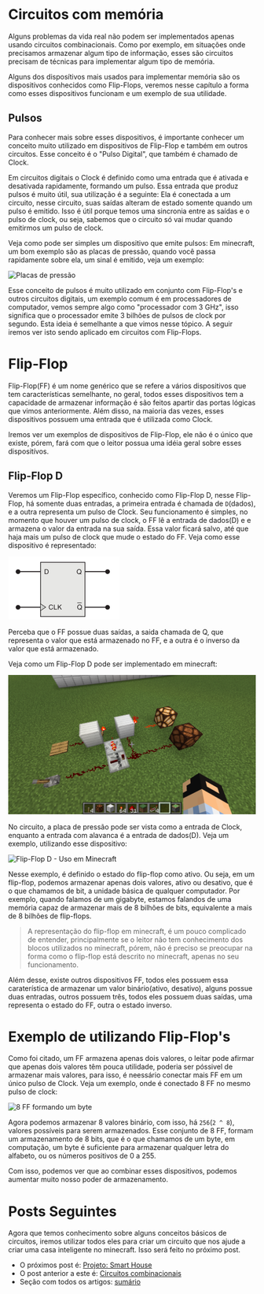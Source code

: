 # Circuitos com memória

Alguns problemas da vida real não podem ser implementados apenas usando circuitos combinacionais. Como por exemplo, em situações onde precisamos armazenar algum tipo de informação, esses são circuitos precisam de técnicas para implementar algum tipo de memória.

Alguns dos disposítivos mais usados para implementar memória são os dispositivos conhecidos como Flip-Flops, veremos nesse capítulo a forma como esses dispositivos funcionam e um exemplo de sua utilidade.

## Pulsos

Para conhecer mais sobre esses dispositivos, é importante conhecer um conceito muito utilizado em dispositivos de Flip-Flop e também em outros circuitos. Esse conceito é o "Pulso Digital", que também é chamado de Clock. 

Em circuitos digitais o Clock é definido como uma entrada que é ativada e desativada rapidamente, formando um pulso. Essa entrada que produz pulsos é muito útil, sua utilização é a seguinte: Ela é conectada a um circuito, nesse circuito, suas saídas alteram de estado somente quando um pulso é emitido. Isso é útil porque temos uma sincronia entre as saídas e o pulso de clock, ou seja, sabemos que o circuito só vai mudar quando emitirmos um pulso de clock.

Veja como pode ser simples um dispositivo que emite pulsos: Em minecraft, um bom exemplo são as placas de pressão, quando você passa rapidamente sobre ela, um sinal é emitido, veja um exemplo:

![Placas de pressão](images/placa_como_clock.gif)

Esse conceito de pulsos é muito utilizado em conjunto com Flip-Flop's e outros circuitos digitais, um exemplo comum é em processadores de computador, vemos sempre algo como "processador com 3 GHz", isso significa que o processador emite 3 bilhões de pulsos de clock por segundo. Esta ideia é semelhante a que vimos nesse tópico. A seguir iremos ver isto sendo aplicado em circuitos com Flip-Flops.

# Flip-Flop

Flip-Flop(FF) é um nome genérico que se refere a vários dispositivos que tem características semelhante, no geral, todos esses dispositivos tem a capacidade de armazenar informação é são feitos apartir das portas lógicas que vimos anteriormente. Além disso, na maioria das vezes, esses dispositivos possuem uma entrada que é utilizada como Clock. 

Iremos ver um exemplos de dispositivos de Flip-Flop, ele não é o único que existe, pórem, fará com que o leitor possua uma idéia geral sobre esses dispositívos.

## Flip-Flop D

Veremos um Flip-Flop específico, conhecido como Flip-Flop D, nesse Flip-Flop, há somente duas entradas, a primeira entrada é chamada de `D`(dados), e a outra representa um pulso de Clock. Seu funcionamento é simples, no momento que houver um pulso de clock, o FF lê a entrada de dados(D) e e armazena o valor da entrada na sua saída. Essa valor ficará salvo, até que haja mais um pulso de clock que mude o estado do FF. Veja como esse dispositivo é representado: 

![Flip-Flop D](images/ff_d_representacao_grafica.png)

Perceba que o FF possue duas saídas, a saida chamada de Q, que representa o valor que está armazenado no FF, e a outra é o inverso da valor que está armazenado.

Veja como um Flip-Flop D pode ser implementado em minecraft:

![Flip-Flop D - Minecraft](images/ff_implementado_em_mine.png)

No circuito, a placa de pressão pode ser vista como a entrada de Clock, enquanto a entrada com alavanca é a entrada de dados(D). Veja um exemplo, utilizando esse dispositivo:

![Flip-Flop D - Uso em Minecraft](images/utilizando_ff.gif)

Nesse exemplo, é definido o estado do flip-flop como ativo. Ou seja, em um flip-flop, podemos armazenar apenas dois valores, ativo ou desativo, que é o que chamamos de bit, a unidade básica de qualquer computador. Por exemplo, quando falamos de um gigabyte, estamos falandos de uma memória capaz de armazenar mais de 8 bilhões de bits, equivalente a mais de 8 bilhões de flip-flops.

> A representação do flip-flop em minecraft, é um pouco complicado de entender, principalmente se o leitor não tem conhecimento dos blocos utilizados no minecraft, pórem, não é preciso se preocupar na forma como o flip-flop está descrito no minecraft, apenas no seu funcionamento.

Além desse, existe outros dispositivos FF, todos eles possuem essa caraterística de armazenar um valor binário(ativo, desativo), alguns possue duas entradas, outros possuem três, todos eles possuem duas saídas, uma representa o estado do FF, outra o estado inverso. 

# Exemplo de utilizando Flip-Flop's

Como foi citado, um FF armazena apenas dois valores, o leitar pode afirmar que apenas dois valores têm pouca utilidade, poderia ser póssivel de armazenar mais valores, para isso, é neessário conectar mais FF em um único pulso de Clock. Veja um exemplo, onde é conectado 8 FF no mesmo pulso de clock:

![8 FF formando um byte](images/um_byte_em_ff.gif)

Agora podemos armazenar 8 valores binário, com isso, há `256`(`2 ^ 8`), valores possíveis para serem armazenados. Esse conjunto de 8 FF, formam um armazenamento de 8 bits, que é o que chamamos de um byte, em computação, um byte é suficiente para armazenar qualquer letra do alfabeto, ou os números positivos de 0 a 255.

Com isso, podemos ver que ao combinar esses dispositivos, podemos aumentar muito nosso poder de armazenamento.

# Posts Seguintes

Agora que temos conhecimento sobre alguns conceitos básicos de circuitos, iremos utilizar todos eles para criar um circuito que nos ajude a criar uma casa inteligente no minecraft. Isso será feito no próximo post.

 - O próximos post é: [Projeto: Smart House](Projeto_em_Minecraft.md)
 - O post anterior a este é: [Circuitos combinacionais](Circuitos_Combinacionais.md)
 - Seção com todos os artigos: [sumário](../README.md)


